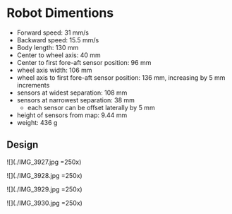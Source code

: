 # Robot Dimentions

-  Forward speed:  31 mm/s
-  Backward speed:  15.5 mm/s
-  Body length:  130 mm
-  Center to wheel axis:  40 mm
-  Center to first fore-aft sensor position:  96 mm
-  wheel axis width:  106 mm
-  wheel axis to first fore-aft sensor position:  136 mm, increasing by 5 mm increments
-  sensors at widest separation:  108 mm
-  sensors at narrowest separation:  38 mm
   -  each sensor can be offset laterally by 5 mm
-  height of sensors from map:  9.44 mm
-  weight:  436 g


## Design

![](./IMG_3927.jpg =250x)

![](./IMG_3928.jpg =250x)

![](./IMG_3929.jpg =250x)

![](./IMG_3930.jpg =250x)



